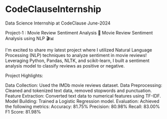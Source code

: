 # CodeClauseInternship
Data Science Internship at CodeClause June-2024

Project-1 : Movie Review Sentiment Analysis
🚀 Movie Review Sentiment Analysis using NLP 🎬📊

I'm excited to share my latest project where I utilized Natural Language Processing (NLP) techniques to analyze sentiment in movie reviews! Leveraging Python, Pandas, NLTK, and scikit-learn, I built a sentiment analysis model to classify reviews as positive or negative.

Project Highlights:

Data Collection: Used the IMDb movie reviews dataset.
Data Preprocessing: Cleaned and tokenized text data, removed stopwords and punctuation.
Feature Extraction: Converted text data to numerical features using TF-IDF.
Model Building: Trained a Logistic Regression model.
Evaluation: Achieved the following metrics:
Accuracy: 81.75%
Precision: 80.98%
Recall: 83.00%
F1 Score: 81.98%
